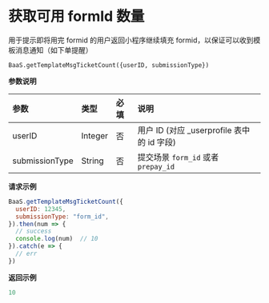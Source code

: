 <!-- ex_nonav -->

# 获取可用 formId 数量

用于提示即将用完 formid 的用户返回小程序继续填充 formid，以保证可以收到模板消息通知（如下单提醒）

`BaaS.getTemplateMsgTicketCount({userID, submissionType})`

**参数说明**

| 参数            | 类型   | 必填  | 说明 |
| :-------------- | :----- | :--- | :-- |
| userID  | Integer | 否   | 用户 ID (对应 _userprofile 表中的 id 字段)  |
| submissionType | String | 否   | 提交场景 `form_id` 或者 `prepay_id` |


**请求示例**

```js
BaaS.getTemplateMsgTicketCount({
  userID: 12345,
  submissionType: "form_id",
}).then(num => {
  // success
  console.log(num)  // 10
}).catch(e => {
  // err
})
```


**返回示例**
```js
10
```
